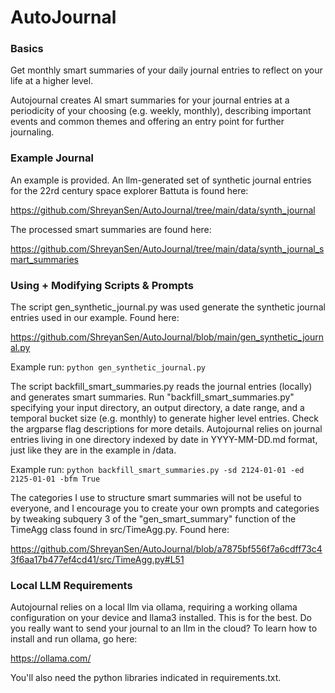 # AutoJournal

### Basics

Get monthly smart summaries of your daily journal entries to reflect on your life at a higher level.

Autojournal creates AI smart summaries for your journal entries at a periodicity of your choosing (e.g. weekly, monthly), describing important events and common themes and offering an entry point for further journaling.

### Example Journal

An example is provided. An llm-generated set of synthetic journal entries for the 22rd century space explorer Battuta is found here:

https://github.com/ShreyanSen/AutoJournal/tree/main/data/synth_journal

The processed smart summaries are found here:

https://github.com/ShreyanSen/AutoJournal/tree/main/data/synth_journal_smart_summaries


### Using + Modifying Scripts & Prompts

The script gen_synthetic_journal.py was used generate the synthetic journal entries used in our example. Found here:

https://github.com/ShreyanSen/AutoJournal/blob/main/gen_synthetic_journal.py

Example run: `python gen_synthetic_journal.py`

The script backfill_smart_summaries.py reads the journal entries (locally) and generates smart summaries.
Run "backfill_smart_summaries.py" specifying your input directory, an output directory, a date range, and a temporal bucket size (e.g. monthly) to generate higher level entries. Check the argparse flag descriptions for more details. Autojournal relies on journal entries living in one directory indexed by date in YYYY-MM-DD.md format, just like they are in the example in /data.

Example run: `python backfill_smart_summaries.py -sd 2124-01-01 -ed 2125-01-01 -bfm True`

The categories I use to structure smart summaries will not be useful to everyone, and I encourage you to create your own prompts and categories by tweaking subquery 3 of the "gen_smart_summary" function of the TimeAgg class found in src/TimeAgg.py. Found here:

https://github.com/ShreyanSen/AutoJournal/blob/a7875bf556f7a6cdff73c43f6aa17b477ef4cd41/src/TimeAgg.py#L51

### Local LLM Requirements

Autojournal relies on a local llm via ollama, requiring a working ollama configuration on your device and llama3 installed. This is for the best. Do you really want to send your journal to an llm in the cloud? To learn how to install and run ollama, go here:

https://ollama.com/

You'll also need the python libraries indicated in requirements.txt.
